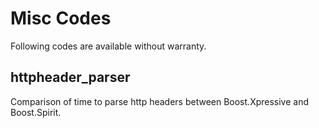 Misc Codes
==========

Following codes are available without warranty.


httpheader_parser
-----------------

Comparison of time to parse http headers between Boost.Xpressive and Boost.Spirit. 


